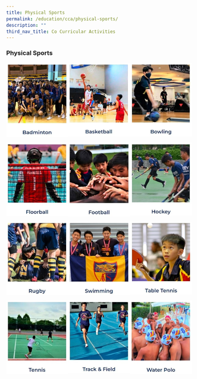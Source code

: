 ```yaml
---
title: Physical Sports
permalink: /education/cca/physical-sports/
description: ""
third_nav_title: Co Curricular Activities
---
```

### **Physical Sports**

<p><a href="https://sites.google.com/moe.edu.sg/acsbrbmt/home">
<img src="/images/sports1.jpg" style="width:33%" align=left>
</a></p>

<p><a href="https://sites.google.com/moe.edu.sg/acsbrbasketball">
<img src="/images/sports2.jpg" style="width:33%" align=left>
</a></p>

<p><a href="https://sites.google.com/moe.edu.sg/bowling/home">
<img src="/images/sports3.jpg" style="width:33%" align=left>
</a></p>

<br clear="left">	

<p><a href="https://sites.google.com/moe.edu.sg/acsbr-floorball/home">
<img src="/images/sports4.jpg" style="width:33%" align=left>
</a></p>

<p><a href="https://sites.google.com/acsbr.org/football/home">
<img src="/images/sports5.jpg" style="width:33%" align=left>
</a></p>

<p><a href="https://sites.google.com/acsbr.org/hockey/home">
<img src="/images/sports6.jpg" style="width:33%" align=left>
</a></p>

<br clear="left">	

<p><a href="https://sites.google.com/acsbr.org/rugby">
<img src="/images/sports7.jpg" style="width:33%" align=left>
</a></p>

<p><a href="https://sites.google.com/moe.edu.sg/swimmingbarkersharks/home">
<img src="/images/sports8.jpg" style="width:33%" align=left>
</a></p>

<p><a href="https://sites.google.com/moe.edu.sg/table-tennis-cca/home">
<img src="/images/sports9.jpg" style="width:33%" align=left>
</a></p>

<br clear="left">	

<p><a href="https://sites.google.com/acsbr.org/tennis">
<img src="/images/sports10.jpg" style="width:33%" align=left>
</a></p>

<p><a href="https://sites.google.com/acsbr.org/trackfield">
<img src="/images/sports11.jpg" style="width:33%" align=left>
</a></p>

<p><a href="https://sites.google.com/moe.edu.sg/acsbr-water-polo/home">
<img src="/images/sports12.jpg" style="width:33%" align=left>
</a></p>
